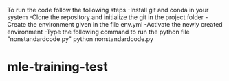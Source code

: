 To run the code follow the following steps 
-Install git and conda in your system 
-Clone the repository and initialize the git in the project folder 
-Create the environment given in the file env.yml 
-Activate the newly created environment 
-Type the following command to run the python file "nonstandardcode.py" python nonstandardcode.py
# mle-training-test
